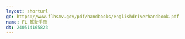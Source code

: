 ```yaml
---
layout: shorturl
go: https://www.flhsmv.gov/pdf/handbooks/englishdriverhandbook.pdf
name: FL 駕駛手冊
dt: 240514165823
---
```

